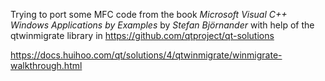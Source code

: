 Trying to port some MFC code from the book _Microsoft Visual C++ Windows Applications by Examples_ 
by _Stefan Björnander_ with help of the qtwinmigrate library in https://github.com/qtproject/qt-solutions

https://docs.huihoo.com/qt/solutions/4/qtwinmigrate/winmigrate-walkthrough.html 

